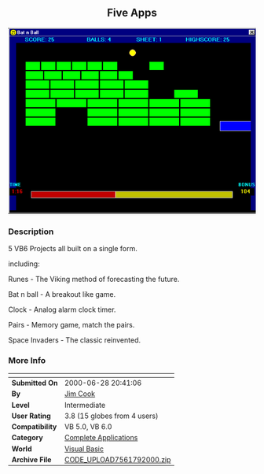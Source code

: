﻿<div align="center">

## Five Apps

<img src="PIC2000928752567232.gif">
</div>

### Description

5 VB6 Projects all built on a single form.

including:

Runes - The Viking method of forecasting the future.

Bat n ball - A breakout like game.

Clock - Analog alarm clock timer.

Pairs - Memory game, match the pairs.

Space Invaders - The classic reinvented.
 
### More Info
 


<span>             |<span>
---                |---
**Submitted On**   |2000-06-28 20:41:06
**By**             |[Jim Cook](https://github.com/Planet-Source-Code/PSCIndex/blob/master/ByAuthor/jim-cook.md)
**Level**          |Intermediate
**User Rating**    |3.8 (15 globes from 4 users)
**Compatibility**  |VB 5\.0, VB 6\.0
**Category**       |[Complete Applications](https://github.com/Planet-Source-Code/PSCIndex/blob/master/ByCategory/complete-applications__1-27.md)
**World**          |[Visual Basic](https://github.com/Planet-Source-Code/PSCIndex/blob/master/ByWorld/visual-basic.md)
**Archive File**   |[CODE\_UPLOAD7561792000\.zip](https://github.com/Planet-Source-Code/jim-cook-five-apps__1-9622/archive/master.zip)








